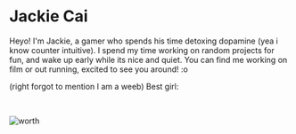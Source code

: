 # Jackie Cai
Heyo! I'm Jackie, a gamer who spends his time detoxing dopamine (yea i know counter intuitive). I spend my time working on random projects for fun, and wake up early while its nice and quiet. You can find me working on film or out running, excited to see you around! :o


(right forgot to mention I am a weeb)
Best girl:

<br>

![worth](https://user-images.githubusercontent.com/84027910/153732602-7871c1a2-5067-488e-8c83-d37569b25132.jpg)





<!--
**Poopskie/Poopskie** is a ✨ _special_ ✨ repository because its `README.md` (this file) appears on your GitHub profile.

Here are some ideas to get you started:

- 🔭 I’m currently working on ...
- 🌱 I’m currently learning ...
- 👯 I’m looking to collaborate on ...
- 🤔 I’m looking for help with ...
- 💬 Ask me about ...
- 📫 How to reach me: ...
- 😄 Pronouns: ...
- ⚡ Fun fact: ...
-->

